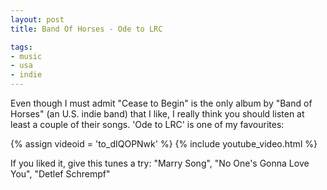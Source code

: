 ```yaml
---
layout: post
title: Band Of Horses - Ode to LRC

tags:
- music
- usa
- indie
---
```

Even though I must admit "Cease to Begin" is the only album by "Band of Horses" (an U.S. indie band) that I like, I really think you should listen at least a couple of their songs. 'Ode to LRC' is one of my favourites:

{% assign videoid = 'to_dIQOPNwk' %}
{% include youtube_video.html %}

If you liked it, give this tunes a try: "Marry Song", "No One's Gonna Love You", "Detlef Schrempf"
